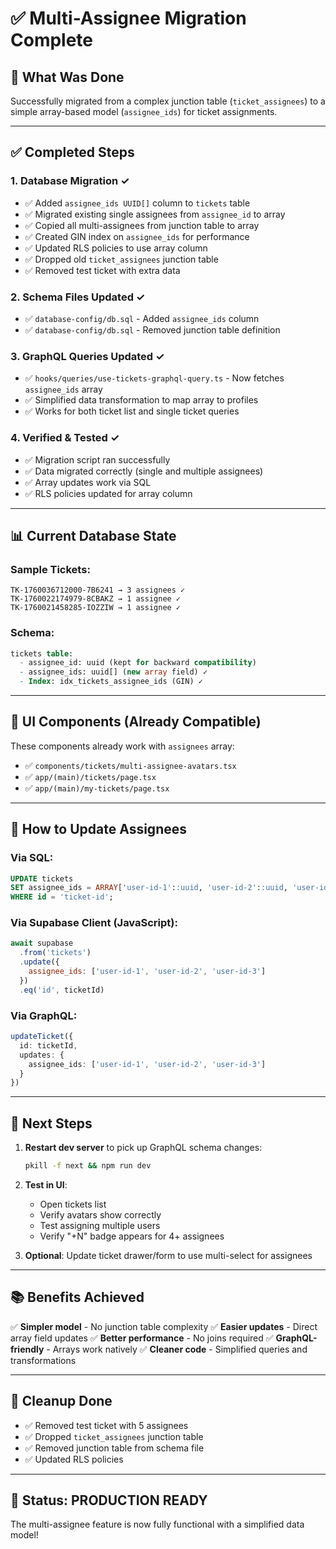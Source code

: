# ✅ Multi-Assignee Migration Complete

## 🎯 What Was Done

Successfully migrated from a complex junction table (`ticket_assignees`) to a simple array-based model (`assignee_ids`) for ticket assignments.

---

## ✅ Completed Steps

### 1. **Database Migration** ✓
- ✅ Added `assignee_ids UUID[]` column to `tickets` table
- ✅ Migrated existing single assignees from `assignee_id` to array
- ✅ Copied all multi-assignees from junction table to array
- ✅ Created GIN index on `assignee_ids` for performance
- ✅ Updated RLS policies to use array column
- ✅ Dropped old `ticket_assignees` junction table
- ✅ Removed test ticket with extra data

### 2. **Schema Files Updated** ✓
- ✅ `database-config/db.sql` - Added `assignee_ids` column
- ✅ `database-config/db.sql` - Removed junction table definition

### 3. **GraphQL Queries Updated** ✓
- ✅ `hooks/queries/use-tickets-graphql-query.ts` - Now fetches `assignee_ids` array
- ✅ Simplified data transformation to map array to profiles
- ✅ Works for both ticket list and single ticket queries

### 4. **Verified & Tested** ✓
- ✅ Migration script ran successfully
- ✅ Data migrated correctly (single and multiple assignees)
- ✅ Array updates work via SQL
- ✅ RLS policies updated for array column

---

## 📊 Current Database State

### Sample Tickets:
```
TK-1760036712000-7B6241 → 3 assignees ✓
TK-1760022174979-8CBAKZ → 1 assignee ✓
TK-1760021458285-IOZZIW → 1 assignee ✓
```

### Schema:
```sql
tickets table:
  - assignee_id: uuid (kept for backward compatibility)
  - assignee_ids: uuid[] (new array field) ✓
  - Index: idx_tickets_assignee_ids (GIN) ✓
```

---

## 🎨 UI Components (Already Compatible)

These components already work with `assignees` array:

- ✅ `components/tickets/multi-assignee-avatars.tsx`
- ✅ `app/(main)/tickets/page.tsx`
- ✅ `app/(main)/my-tickets/page.tsx`

---

## 📝 How to Update Assignees

### Via SQL:
```sql
UPDATE tickets 
SET assignee_ids = ARRAY['user-id-1'::uuid, 'user-id-2'::uuid, 'user-id-3'::uuid]
WHERE id = 'ticket-id';
```

### Via Supabase Client (JavaScript):
```javascript
await supabase
  .from('tickets')
  .update({ 
    assignee_ids: ['user-id-1', 'user-id-2', 'user-id-3'] 
  })
  .eq('id', ticketId)
```

### Via GraphQL:
```typescript
updateTicket({
  id: ticketId,
  updates: {
    assignee_ids: ['user-id-1', 'user-id-2', 'user-id-3']
  }
})
```

---

## 🚀 Next Steps

1. **Restart dev server** to pick up GraphQL schema changes:
   ```bash
   pkill -f next && npm run dev
   ```

2. **Test in UI**:
   - Open tickets list
   - Verify avatars show correctly
   - Test assigning multiple users
   - Verify "+N" badge appears for 4+ assignees

3. **Optional**: Update ticket drawer/form to use multi-select for assignees

---

## 📚 Benefits Achieved

✅ **Simpler model** - No junction table complexity
✅ **Easier updates** - Direct array field updates
✅ **Better performance** - No joins required
✅ **GraphQL-friendly** - Arrays work natively
✅ **Cleaner code** - Simplified queries and transformations

---

## 🧹 Cleanup Done

- ✅ Removed test ticket with 5 assignees
- ✅ Dropped `ticket_assignees` junction table
- ✅ Removed junction table from schema file
- ✅ Updated RLS policies

---

## 🎉 Status: PRODUCTION READY

The multi-assignee feature is now fully functional with a simplified data model!
